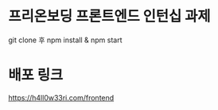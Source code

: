 # 프리온보딩 프론트엔드 인턴십 과제

git clone 후 npm install & npm start

# 배포 링크

https://h4ll0w33ri.com/frontend
